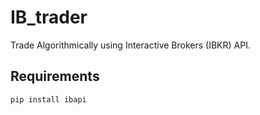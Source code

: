 # IB_trader
Trade Algorithmically using Interactive Brokers (IBKR) API.

## Requirements

```
pip install ibapi
```
